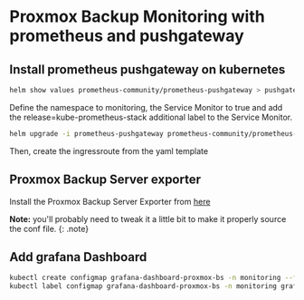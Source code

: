 # Proxmox Backup Monitoring with prometheus and pushgateway

## Install prometheus pushgateway on kubernetes

```bash
helm show values prometheus-community/prometheus-pushgateway > pushgateway-values.yaml
```

Define the namespace to monitoring, the Service Monitor to true and add the release=kube-prometheus-stack additional label to the Service Monitor.

```bash
helm upgrade -i prometheus-pushgateway prometheus-community/prometheus-pushgateway --values pushgateway-values.yaml -n monitoring
```

Then, create the ingressroute from the yaml template

## Proxmox Backup Server exporter

Install the Proxmox Backup Server Exporter from [here](https://github.com/rare-magma/pbs-exporter)

**Note:** you'll probably need to tweak it a little bit to make it properly source the conf file.
{: .note}

## Add grafana Dashboard

```bash
kubectl create configmap grafana-dashboard-proxmox-bs -n monitoring --from-file=grafana-proxmox-backup-server.json
kubectl label configmap grafana-dashboard-proxmox-bs -n monitoring grafana_dashboard="1"
```
